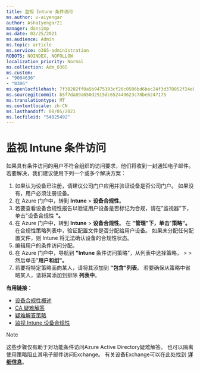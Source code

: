 ```yaml
---
title: 监视 Intune 条件访问
ms.author: v-aiyengar
author: AshaIyengar21
manager: dansimp
ms.date: 02/25/2021
ms.audience: Admin
ms.topic: article
ms.service: o365-administration
ROBOTS: NOINDEX, NOFOLLOW
localization_priority: Normal
ms.collection: Adm_O365
ms.custom:
- "9004636"
- "8386"
ms.openlocfilehash: 7f30202ff0a5b9475393cf26c0506bd6bec24f3d378052f24ebf7f327cf84689
ms.sourcegitcommit: b5f7da89a650d2915dc652449623c78be6247175
ms.translationtype: MT
ms.contentlocale: zh-CN
ms.lasthandoff: 08/05/2021
ms.locfileid: "54025492"
---
```

# <a name="monitor-intune-conditional-access"></a>监视 Intune 条件访问

如果具有条件访问的用户不符合组织的访问要求，他们将收到一封通知电子邮件。 若要解决，我们建议使用下列一个或多个解决方案：

1. 如果认为设备已注册，请建议公司门户应用并验证设备是否公司门户。 如果没有，用户必须注册设备。
1. 在 Azure 门户中，转到 **Intune**  >  **设备合规性**。 
1. 若要查看设备合规性报告以验证用户设备是否标记为合规，请在"监视器"下，单击"设备合规性 **"。**
1. 在 Azure 门户中，转到 **Intune**  >  **设备合规性**。 在 **"管理"下，单击**"**策略"。** 在合规性策略列表中，验证配置文件是否分配给用户设备。 如果未分配任何配置文件，则 Intune 将无法确认设备的合规性状态。
1. 编辑用户的条件访问分配。
1. 在 Azure 门户中，导航到 **"Intune** 条件访问策略"，从列表中选择策略，  >    >  然后单击"**用户和组"。**
1. 若要将特定策略面向某人，请将其添加到 **"包含"列表**。 若要确保从策略中省略某人，请将其添加到排除 **列表中**。

**有用链接：**

- [设备合规性概述](https://docs.microsoft.com/intune/device-compliance-get-started)
- [CA 疑难解答](https://docs.microsoft.com/intune/troubleshoot-conditional-access)
- [疑难解答策略](https://docs.microsoft.com/intune/troubleshoot-policies-in-microsoft-intune)
- [监视 Intune 设备合规性](https://docs.microsoft.com/intune/compliance-policy-monitor)

> [!NOTE]
> 这些步骤仅有助于对功能条件访问Azure Active Directory疑难解答。 也可以隔离使用策略阻止其电子邮件访问Exchange。 有关设备Exchange可以在此处找到 [**详细信息**](https://docs.microsoft.com/previous-versions/office/exchange-server-2010/ff959225(v=exchg.141))。
